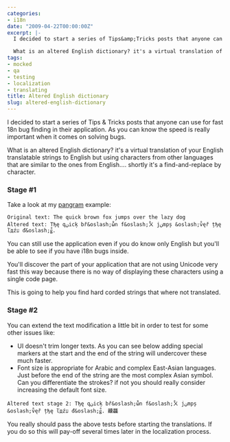 ```yaml
---
categories:
- i18n
date: "2009-04-22T00:00:00Z"
excerpt: |-
  I decided to start a series of Tips&amp;Tricks posts that anyone can use for fast 18n bug finding in their application. As you can know the speed is really important when it comes on solving bugs.

  What is an altered English dictionary? it's a virtual translation of your English translatable strings to English but using characters from other languages that are similar to the ones from English.... shortly it's a find-and-replace by character.
tags:
- mocked
- qa
- testing
- localization
- translating
title: Altered English dictionary
slug: altered-english-dictionary
---
```

I decided to start a series of Tips & Tricks posts that anyone can use for fast 18n bug finding in their application. As you can know the speed is really important when it comes on solving bugs.

What is an altered English dictionary? it's a virtual translation of your English translatable strings to English but using characters from other languages that are similar to the ones from English.... shortly it's a find-and-replace by character.

### Stage #1
Take a look at my <a href="https://en.wikipedia.org/wiki/Pangram">pangram</a> example:

```
Original text: The quick brown fox jumps over the lazy dog
Altered text: Tђę qنicķ bř&oslash;̊ώn f&oslash;̊ㄨ jنmpș &oslash;̊vęř țђę ľдźע đ&oslash;̊ǥ.
```

You can still use the application even if you do know only English but you'll be able to see if you have i18n bugs inside.

You'll discover the part of your application that are not using Unicode very fast this way because there is no way of displaying these characters using a single code page.

This is going to help you find hard corded strings that where not translated.

### Stage #2
You can extend the text modification a little bit in order to test for some other issues like:

* UI doesn't trim longer texts. As you can see below adding special markers at the start and the end of the string will undercover these much faster.
* Font size is appropriate for Arabic and complex East-Asian languages. Just before the end of the string are the most complex Asian symbol. Can you differentiate the strokes? if not you should really consider increasing the default font size.

```
Altered text stage 2: Tђę qنicķ bř&oslash;̊ώn f&oslash;̊ㄨ jنmpș &oslash;̊vęř țђę ľдźע đ&oslash;̊ǥ. 齉龘
```

You really should pass the above tests before starting the translations. If you do so this will pay-off several times later in the localization process.

